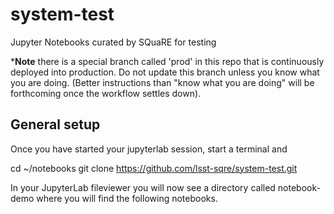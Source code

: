 # system-test
Jupyter Notebooks curated by SQuaRE for testing

***Note** there is a special branch called 'prod' in this repo that is continuously deployed into production. Do not update this branch unless you know what you are doing. (Better instructions than "know what you are doing" will be forthcoming once the workflow settles down).

## General setup

Once you have started your jupyterlab session, start a terminal and

cd ~/notebooks
git clone https://github.com/lsst-sqre/system-test.git

In your JupyterLab fileviewer you will now see a directory called notebook-demo where you will find the following notebooks. 

